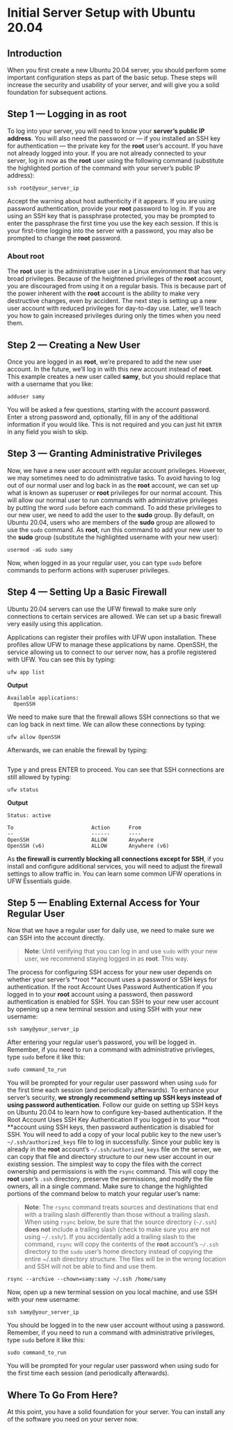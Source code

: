 # Initial Server Setup with Ubuntu 20.04

## Introduction
When you first create a new Ubuntu 20.04 server, you should perform some important configuration steps as part of the basic setup. These steps will increase the security and usability of your server, and will give you a solid foundation for subsequent actions.
## Step 1 — Logging in as root
To log into your server, you will need to know your **server’s public IP address**. You will also need the password or — if you installed an SSH key for authentication — the private key for the **root** user’s account. If you have not already logged into your.
If you are not already connected to your server, log in now as the **root** user using the following command (substitute the highlighted portion of the command with your server’s public IP address):
```
ssh root@your_server_ip
```


Accept the warning about host authenticity if it appears. If you are using password authentication, provide your **root** password to log in. If you are using an SSH key that is passphrase protected, you may be prompted to enter the passphrase the first time you use the key each session. If this is your first-time logging into the server with a password, you may also be prompted to change the **root** password.
### About root
The **root** user is the administrative user in a Linux environment that has very broad privileges. Because of the heightened privileges of the **root** account, you are discouraged from using it on a regular basis. This is because part of the power inherent with the **root** account is the ability to make very destructive changes, even by accident.
The next step is setting up a new user account with reduced privileges for day-to-day use. Later, we’ll teach you how to gain increased privileges during only the times when you need them.
## Step 2 — Creating a New User
Once you are logged in as **root**, we’re prepared to add the new user account. In the future, we’ll log in with this new account instead of **root**.
This example creates a new user called **samy**, but you should replace that with a username that you like:
```
adduser samy
```
You will be asked a few questions, starting with the account password.
Enter a strong password and, optionally, fill in any of the additional information if you would like. This is not required and you can just hit `ENTER `in any field you wish to skip.
## Step 3 — Granting Administrative Privileges
Now, we have a new user account with regular account privileges. However, we may sometimes need to do administrative tasks.
To avoid having to log out of our normal user and log back in as the **root** account, we can set up what is known as superuser or **root** privileges for our normal account. This will allow our normal user to run commands with administrative privileges by putting the word `sudo` before each command.
To add these privileges to our new user, we need to add the user to the **sudo** group. By default, on Ubuntu 20.04, users who are members of the **sudo** group are allowed to use the `sudo` command.
As **root**, run this command to add your new user to the **sudo** group (substitute the highlighted username with your new user):
```
usermod -aG sudo samy
```
Now, when logged in as your regular user, you can type `sudo` before commands to perform actions with superuser privileges.
## Step 4 — Setting Up a Basic Firewall
Ubuntu 20.04 servers can use the UFW firewall to make sure only connections to certain services are allowed. We can set up a basic firewall very easily using this application.

Applications can register their profiles with UFW upon installation. These profiles allow UFW to manage these applications by name. OpenSSH, the service allowing us to connect to our server now, has a profile registered with UFW.
You can see this by typing:
```
ufw app list
```
**Output**
```
Available applications:
  OpenSSH
```
We need to make sure that the firewall allows SSH connections so that we can log back in next time. We can allow these connections by typing:
```
ufw allow OpenSSH
```
Afterwards, we can enable the firewall by typing:
```ufw enable
```

Type y and press ENTER to proceed. You can see that SSH connections are still allowed by typing:
```
ufw status
```
**Output**
```
Status: active

To                         Action      From
--                         ------      ----
OpenSSH                    ALLOW       Anywhere
OpenSSH (v6)               ALLOW       Anywhere (v6)
```
As **the firewall is currently blocking all connections except for SSH**, if you install and configure additional services, you will need to adjust the firewall settings to allow traffic in. You can learn some common UFW operations in UFW Essentials guide.
## Step 5 — Enabling External Access for Your Regular User
Now that we have a regular user for daily use, we need to make sure we can SSH into the account directly.
> **Note**: Until verifying that you can log in and use `sudo` with your new user, we recommend staying logged in as **root**. This way.

The process for configuring SSH access for your new user depends on whether your server’s **root **account uses a password or SSH keys for authentication.
If the root Account Uses Password Authentication
If you logged in to your **root** account using a password, then password authentication is enabled for SSH. You can SSH to your new user account by opening up a new terminal session and using SSH with your new username:
```
ssh samy@your_server_ip
```
After entering your regular user’s password, you will be logged in. Remember, if you need to run a command with administrative privileges, type `sudo` before it like this:
```
sudo command_to_run
```
You will be prompted for your regular user password when using `sudo` for the first time each session (and periodically afterwards).
To enhance your server’s security, **we strongly recommend setting up SSH keys instead of using password authentication**. Follow our guide on setting up SSH keys on Ubuntu 20.04 to learn how to configure key-based authentication.
If the Root Account Uses SSH Key Authentication
If you logged in to your **root **account using SSH keys, then password authentication is disabled for SSH. You will need to add a copy of your local public key to the new user’s `~/.ssh/authorized_keys` file to log in successfully.
Since your public key is already in the **root** account’s `~/.ssh/authorized_keys` file on the server, we can copy that file and directory structure to our new user account in our existing session.
The simplest way to copy the files with the correct ownership and permissions is with the `rsync` command. This will copy the **root** user’s `.ssh` directory, preserve the permissions, and modify the file owners, all in a single command. Make sure to change the highlighted portions of the command below to match your regular user’s name:
>  **Note**: The `rsync` command treats sources and destinations that end with a trailing slash differently than those without a trailing slash. When using `rsync` below, be sure that the source directory (`~/.ssh`) **does not** include a trailing slash (check to make sure you are not using `~/.ssh/`).
> If you accidentally add a trailing slash to the command, `rsync` will copy the contents of the **root** account’s `~/.ssh` directory to the `sudo` user’s home directory instead of copying the entire ~/.ssh directory structure. The files will be in the wrong location and SSH will not be able to find and use them.
```
rsync --archive --chown=samy:samy ~/.ssh /home/samy
```
Now, open up a new terminal session on you local machine, and use SSH with your new username:
```
ssh samy@your_server_ip
```
You should be logged in to the new user account without using a password. Remember, if you need to run a command with administrative privileges, type `sudo` before it like this:

```
sudo command_to_run
```

You will be prompted for your regular user password when using sudo for the first time each session (and periodically afterwards).

## Where To Go From Here?
At this point, you have a solid foundation for your server. You can install any of the software you need on your server now.

